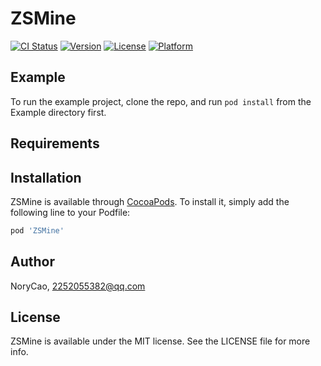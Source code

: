 # ZSMine

[![CI Status](https://img.shields.io/travis/NoryCao/ZSMine.svg?style=flat)](https://travis-ci.org/NoryCao/ZSMine)
[![Version](https://img.shields.io/cocoapods/v/ZSMine.svg?style=flat)](https://cocoapods.org/pods/ZSMine)
[![License](https://img.shields.io/cocoapods/l/ZSMine.svg?style=flat)](https://cocoapods.org/pods/ZSMine)
[![Platform](https://img.shields.io/cocoapods/p/ZSMine.svg?style=flat)](https://cocoapods.org/pods/ZSMine)

## Example

To run the example project, clone the repo, and run `pod install` from the Example directory first.

## Requirements

## Installation

ZSMine is available through [CocoaPods](https://cocoapods.org). To install
it, simply add the following line to your Podfile:

```ruby
pod 'ZSMine'
```

## Author

NoryCao, 2252055382@qq.com

## License

ZSMine is available under the MIT license. See the LICENSE file for more info.
